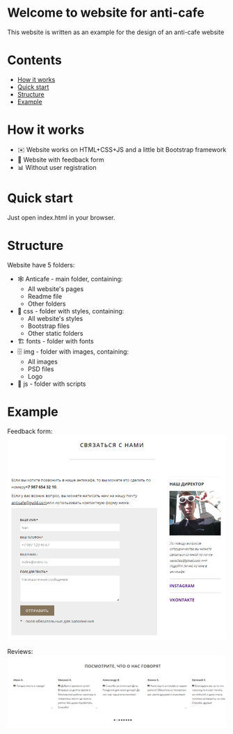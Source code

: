 # Welcome to website for anti-cafe

This website is written as an example for the design of an anti-cafe website

# Contents
- [How it works](#how-it-works)
- [Quick start](#quick-start)
- [Structure](#structure)
- [Example](#example)

# How it works

* ✉️ Website works on HTML+CSS+JS and a little bit Bootstrap framework
* 🧪 Website with feedback form
* 📊 Without user registration

# Quick start

Just open index.html in your browser.

# Structure

Website have 5 folders:

* 🕸 Anticafe - main folder, containing:
	* All website's pages
	* Readme file
	* Other folders
* 🏃 css - folder with styles, containing:
	* All website's styles
	* Bootstrap files
	* Other static folders
* 🏗 fonts - folder with fonts
* 🗄 img - folder with images, containing:
	* All images
	* PSD files
	* Logo
* 🧪 js - folder with scripts
# Example
Feedback form:
![Feedback form](https://github.com/xmzboy/AntiCafe/raw/main/readme_images/feedback.png)

Reviews:
![Reviews](https://github.com/xmzboy/AntiCafe/raw/main/readme_images/reviews.png)
